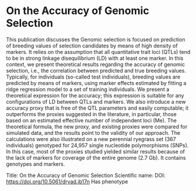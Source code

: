 # On the Accuracy of Genomic Selection

This publication discusses the Genomic selection is focused on prediction of breeding values of selection candidates by means of high density of markers. It relies on the assumption that all quantitative trait loci (QTLs) tend to be in strong linkage disequilibrium (LD) with at least one marker. In this context, we present theoretical results regarding the accuracy of genomic selection, i.e., the correlation between predicted and true breeding values. Typically, for individuals (so-called test individuals), breeding values are predicted by means of markers, using marker effects estimated by fitting a ridge regression model to a set of training individuals. We present a theoretical expression for the accuracy; this expression is suitable for any configurations of LD between QTLs and markers. We also introduce a new accuracy proxy that is free of the QTL parameters and easily computable; it outperforms the proxies suggested in the literature, in particular, those based on an estimated effective number of independent loci (Me). The theoretical formula, the new proxy, and existing proxies were compared for simulated data, and the results point to the validity of our approach. The calculations were also illustrated on a new perennial ryegrass set (367 individuals) genotyped for 24,957 single nucleotide polymorphisms (SNPs). In this case, most of the proxies studied yielded similar results because of the lack of markers for coverage of the entire genome (2.7 Gb).
It contains  genotypes and  markers.

Title: On the Accuracy of Genomic Selection
Scientific name: 
DOI: https://doi.org/10.5061/dryad.jb17n
Has phenotype 

